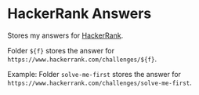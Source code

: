 # HackerRank Answers
Stores my answers for [HackerRank](https://www.hackerrank.com).

Folder `${f}` stores the answer for `https://www.hackerrank.com/challenges/${f}`.

Example: Folder `solve-me-first` stores the answer for `https://www.hackerrank.com/challenges/solve-me-first`.
